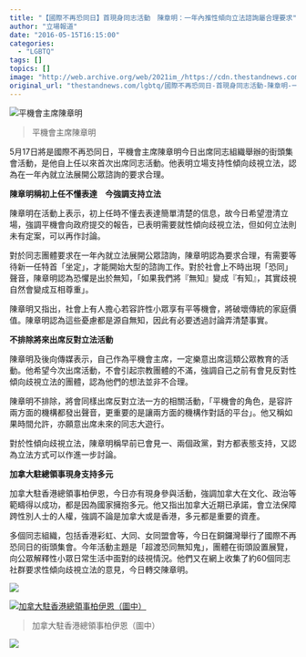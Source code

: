 ```yaml
---
title: "【國際不再恐同日】首現身同志活動　陳章明：一年內推性傾向立法諮詢屬合理要求"
author: "立場報道"
date: "2016-05-15T16:15:00"
categories:
  - "LGBTQ"
tags: []
topics: []
image: "http://web.archive.org/web/2021im_/https://cdn.thestandnews.com/media/photos/cache/13248374_10208116075753939_9098391199809661347_o_3Dm99_1200x0.jpg"
original_url: "thestandnews.com/lgbtq/國際不再恐同日-首現身同志活動-陳章明-一年內推性傾向立法諮詢屬合理要求"
---
```

![平機會主席陳章明](http://web.archive.org/web/2021im_/https://cdn.thestandnews.com/media/photos/cache/13248374_10208116075753939_9098391199809661347_o_3Dm99_1200x0.jpg)

> 平機會主席陳章明

5月17日將是國際不再恐同日，平機會主席陳章明今日出席同志組織舉辦的街頭集會活動，是他自上任以來首次出席同志活動。他表明立場支持性傾向歧視立法，認為在一年內就立法展開公眾諮詢的要求合理。

**陳章明稱初上任不懂表達　今強調支持立法**

陳章明在活動上表示，初上任時不懂去表達簡單清楚的信息，故今日希望澄清立場，強調平機會向政府提交的報告，已表明需要就性傾向歧視立法，但如何立法則未有定案，可以再作討論。

對於同志團體要求在一年內就立法展開公眾諮詢，陳章明認為要求合理，有需要等待新一任特首「坐定」，才能開始大型的諮詢工作。對於社會上不時出現「恐同」聲音，陳章明認為恐懼是出於無知，「如果我們將『無知』變成『有知』，其實歧視自然會變成互相尊重」。

陳章明又指出，社會上有人擔心若容許性小眾享有平等機會，將破壞傳統的家庭價值。陳章明認為這些憂慮都是源自無知，因此有必要透過討論弄清楚事實。

**不排除將來出席反對立法活動**

陳章明及後向傳媒表示，自己作為平機會主席，一定樂意出席這類公眾教育的活動。他希望今次出席活動，不會引起宗教團體的不滿，強調自己之前有會見反對性傾向歧視立法的團體，認為他們的想法並非不合理。

陳章明不排除，將會同樣出席反對立法一方的相關活動，「平機會的角色，是容許兩方面的機構都發出聲音，更重要的是讓兩方面的機構作對話的平台」。他又稱如果時間允許，亦願意出席未來的同志大遊行。

對於性傾向歧視立法，陳章明稱早前已會見一、兩個政黨，對方都表態支持，又認為立法方式可以作進一步討論。

**加拿大駐總領事現身支持多元**

加拿大駐香港總領事柏伊恩，今日亦有現身參與活動，強調加拿大在文化、政治等範疇得以成功，都是因為國家擁抱多元。他又指出加拿大近期已承諾，會立法保障跨性別人士的人權，強調不論是加拿大或是香港，多元都是重要的資產。

多個同志組織，包括香港彩虹、大同、女同盟會等，今日在銅鑼灣舉行了國際不再恐同日的街頭集會。今年活動主題是「超渡恐同無知鬼」，團體在街頭設置展覽，向公眾解釋性小眾日常生活中面對的歧視情況。他們又在網上收集了約60個同志社群要求性傾向歧視立法的意見，今日轉交陳章明。

[![](http://web.archive.org/web/2021im_/https://cdn.thestandnews.com/media/photos/cache/13064734_10208116013712388_353424316479457268_o_a1z5H_1200x0.jpg)](http://web.archive.org/web/20210628170936/https://cdn.thestandnews.com/media/photos/cache/13064734_10208116013712388_353424316479457268_o_a1z5H_1200x0.jpg)

[![加拿大駐香港總領事柏伊恩（圖中）](http://web.archive.org/web/2021im_/https://cdn.thestandnews.com/media/photos/cache/13227670_10208116013232376_1156092305932109278_o_nUnYV_1200x0.jpg)](http://web.archive.org/web/20210628170936/https://cdn.thestandnews.com/media/photos/cache/13227670_10208116013232376_1156092305932109278_o_nUnYV_1200x0.jpg)

> 加拿大駐香港總領事柏伊恩（圖中）

[![](http://web.archive.org/web/2021im_/https://cdn.thestandnews.com/media/photos/cache/13248527_10208116072513858_4312590115701481978_o_ZKL8V_1200x0.jpg)](http://web.archive.org/web/20210628170936/https://cdn.thestandnews.com/media/photos/cache/13248527_10208116072513858_4312590115701481978_o_ZKL8V_1200x0.jpg)